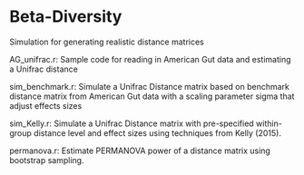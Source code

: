 # Beta-Diversity
Simulation for generating realistic distance matrices

AG_unifrac.r:
Sample code for reading in American Gut data and estimating a Unifrac distance


sim_benchmark.r:
Simulate a Unifrac Distance matrix based on benchmark distance matrix from American Gut data with a scaling parameter sigma that adjust effects sizes


sim_Kelly.r:
Simulate a Unifrac Distance matrix with pre-specified within-group distance level and effect sizes using techniques from Kelly (2015).


permanova.r:
Estimate PERMANOVA power of a distance matrix using bootstrap sampling.

